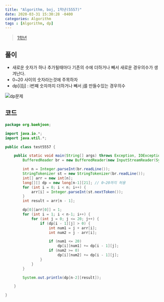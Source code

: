 ```yaml
---
title: "Algorithm, boj, 1학년(5557)"
date: 2020-03-31 15:30:28 -0400
categories: Algorithm
tags : [Algorithm, dp]
---
```


> [1학년](https://www.acmicpc.net/problem/5557)

## 풀이
- 새로운 숫자가 하나 추가될때마다 기존의 수에 더하거나 빼서 새로운 경우의수가 생겨난다.
- 0~20 사이의 숫자라는것에 주목하자
- dp[i][j] : i번째 숫자까지 더하거나 빼서 j를 만들수있는 경우의수

![dp문제](https://user-images.githubusercontent.com/55946791/78025745-82342c00-7395-11ea-8c80-143fb37e6371.JPG)

## 코드

```java
package org.baekjoon;

import java.io.*;
import java.util.*;

public class test5557 {

	public static void main(String[] args) throws Exception, IOException {
		BufferedReader br = new BufferedReader(new InputStreamReader(System.in));

		int n = Integer.parseInt(br.readLine());
		StringTokenizer st = new StringTokenizer(br.readLine());
		int[] arr = new int[n];
		long[][] dp = new long[n-1][21]; // 0~20까지 허용
		for (int i = 0; i < n; i++) {
			arr[i] = Integer.parseInt(st.nextToken());
		}
		int result = arr[n - 1];

		dp[0][arr[0]] = 1;
		for (int i = 1; i < n-1; i++) {
			for (int j = 0; j <= 20; j++) {
				if (dp[i - 1][j] > 0) {
					int num1 = j + arr[i];
					int num2 = j - arr[i];

					if (num1 <= 20)
						dp[i][num1] += dp[i - 1][j];
					if (num2 >= 0)
						dp[i][num2] += dp[i - 1][j];
				}
			}
		}

		System.out.println(dp[n-2][result]);

	}

}

```
